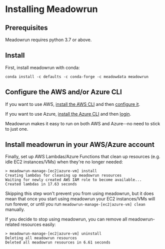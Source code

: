 # Installing Meadowrun

## Prerequisites

Meadowrun requires python 3.7 or above.

## Install

First, install meadowrun with conda:

```shell
conda install -c defaults -c conda-forge -c meadowdata meadowrun
```

## Configure the AWS and/or Azure CLI

If you want to use AWS, [install the AWS
CLI](https://docs.aws.amazon.com/cli/latest/userguide/getting-started-install.html) and
then [configure it](https://docs.aws.amazon.com/cli/latest/userguide/getting-started-quickstart.html).

If you want to use Azure, [install the Azure
CLI](https://docs.microsoft.com/en-us/cli/azure/install-azure-cli) and then
[login](https://docs.microsoft.com/en-us/cli/azure/get-started-with-azure-cli#how-to-sign-into-the-azure-cli).

Meadowrun makes it easy to run on both AWS and Azure--no need to stick to just one.


## Install meadowrun in your AWS/Azure account

Finally, set up AWS Lambdas/Azure Functions that clean up resources (e.g. idle EC2
instances/VMs) when they're no longer needed:

```shell
> meadowrun-manage-[ec2|azure-vm] install
Creating lambdas for cleaning up meadowrun resources
Waiting for newly created AWS IAM role to become available...
Created lambdas in 17.63 seconds
```

Skipping this step won't prevent you from using meadowrun, but it does mean that once
you start using meadowrun your EC2 instances/VMs will run forever, or until you 
run `meadowrun-manage-[ec2|azure-vm] clean` manually.

If you decide to stop using meadowrun, you can remove all meadowrun-related resources
easily:

```shell
> meadowrun-manage-[ec2|azure-vm] uninstall
Deleting all meadowrun resources
Deleted all meadowrun resources in 6.61 seconds
```

